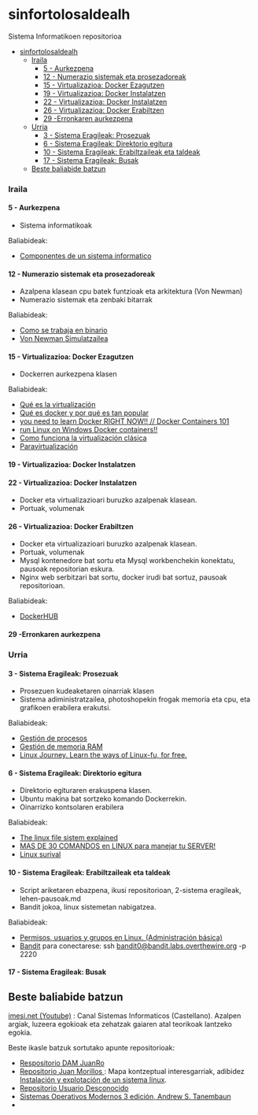 
# sinfortolosaldealh
Sistema Informatikoen repositorioa

- [sinfortolosaldealh](#sinfortolosaldealh)
    - [Iraila](#iraila)
      - [5 - Aurkezpena](#5---aurkezpena)
      - [12 - Numerazio sistemak eta prosezadoreak](#12---numerazio-sistemak-eta-prosezadoreak)
      - [15 - Virtualizazioa: Docker Ezagutzen](#15---virtualizazioa-docker-ezagutzen)
      - [19 - Virtualizazioa: Docker Instalatzen](#19---virtualizazioa-docker-instalatzen)
      - [22 - Virtualizazioa: Docker Instalatzen](#22---virtualizazioa-docker-instalatzen)
      - [26 - Virtualizazioa: Docker Erabiltzen](#26---virtualizazioa-docker-erabiltzen)
      - [29 -Erronkaren aurkezpena](#29--erronkaren-aurkezpena)
    - [Urria](#urria)
      - [3 - Sistema Eragileak: Prosezuak](#3---sistema-eragileak-prosezuak)
      - [6 - Sistema Eragileak: Direktorio egitura](#6---sistema-eragileak-direktorio-egitura)
      - [10 - Sistema Eragileak: Erabiltzaileak eta taldeak](#10---sistema-eragileak-erabiltzaileak-eta-taldeak)
      - [17 - Sistema Eragileak: Busak](#17---sistema-eragileak-busak)
  - [Beste baliabide batzun](#beste-baliabide-batzun)

### Iraila

#### 5 - Aurkezpena
- Sistema informatikoak

Baliabideak:
- [Componentes de un sistema informatico](https://youtu.be/L9t-7yXqJcw?si=FfNqeM6gt2oTLkfj)

#### 12 - Numerazio sistemak eta prosezadoreak
- Azalpena klasean cpu batek funtzioak eta arkitektura (Von Newman)
- Numerazio sistemak eta zenbaki bitarrak

Baliabideak:
- [Como se trabaja en binario](https://www.youtube.com/watch?v=a0iGzXmm_VM&list=PLrFIr4pKV7bhxR1Hd8x4OPiHI4oZvcS3T&index=3)
- [Von Newman Simulatzailea](https://www.vnmsim.app/)

#### 15 - Virtualizazioa: Docker Ezagutzen
- Dockerren aurkezpena klasen

Baliabideak:
- [Qué es la virtualización](https://www.youtube.com/watch?v=1FFMugwwJt0&list=PLrFIr4pKV7bhxR1Hd8x4OPiHI4oZvcS3T&index=11&pp=iAQB)
- [Qué es docker y por qué es tan popular](https://www.youtube.com/watch?v=KMbw4ABXMVo&t=4s)
- [you need to learn Docker RIGHT NOW!! // Docker Containers 101](https://www.youtube.com/watch?v=eGz9DS-aIeY&list=PLIhvC56v63IJlnU4k60d0oFIrsbXEivQo&index=3)
- [run Linux on Windows Docker containers!!](https://www.youtube.com/watch?v=eZpLjKv9xvA&list=PLIhvC56v63IJlnU4k60d0oFIrsbXEivQo&index=4)
- [Como funciona la virtualización clásica](https://www.youtube.com/watch?v=jzL9wGmXG6g&list=PLrFIr4pKV7bhxR1Hd8x4OPiHI4oZvcS3T&index=12)
- [Paravirtualización](https://www.youtube.com/watch?v=Rn_88iJqb4o&list=PLrFIr4pKV7bhxR1Hd8x4OPiHI4oZvcS3T&index=14) 

  
#### 19 - Virtualizazioa: Docker Instalatzen
#### 22 - Virtualizazioa: Docker Instalatzen
- Docker eta virtualizazioari buruzko azalpenak klasean.
- Portuak, volumenak

#### 26 - Virtualizazioa: Docker Erabiltzen
- Docker eta virtualizazioari buruzko azalpenak klasean.
- Portuak, volumenak
- Mysql kontenedore bat sortu eta Mysql workbenchekin konektatu, pausoak repositorian eskura.
- Nginx web serbitzari bat sortu, docker irudi bat sortuz, pausoak repositorioan.

Baliabideak:
- [DockerHUB](https://hub.docker.com/search?q=)
  
#### 29 -Erronkaren aurkezpena

### Urria

#### 3 - Sistema Eragileak: Prosezuak
- Prosezuen kudeaketaren oinarriak klasen
- Sistema adiministratzailea, photoshopekin frogak memoria eta cpu, eta grafikoen erabilera erakutsi.

Baliabideak:
- [Gestión de procesos](https://www.youtube.com/watch?v=IAissu9rlqU&list=PLrFIr4pKV7bhxR1Hd8x4OPiHI4oZvcS3T&index=10)
- [Gestión de memoria RAM](https://www.youtube.com/watch?v=hQHHEz5Gv20&list=PLrFIr4pKV7bhxR1Hd8x4OPiHI4oZvcS3T&index=11)
- [Linux Journey. Learn the ways of Linux-fu, for free.](https://linuxjourney.com/)

#### 6 - Sistema Eragileak: Direktorio egitura
- Direktorio egituraren erakuspena klasen.
- Ubuntu makina bat sortzeko komando Dockerrekin.
- Oinarrizko kontsolaren erabilera

Baliabideak:
-  [The linux file sistem explained](https://youtu.be/BUnb1PKKMBA?si=zZlP41zvwlTpQV5W)
- [MAS DE 30 COMANDOS en LINUX para manejar tu SERVER!](https://www.youtube.com/watch?v=0BA4k3jweaE)
- [Linux surival](https://linuxsurvival.com/)


#### 10 - Sistema Eragileak: Erabiltzaileak eta taldeak
- Script ariketaren ebazpena, ikusi repositorioan, 2-sistema eragileak, lehen-pausoak.md
- Bandit jokoa, linux sistemetan nabigatzea.
  
Baliabideak:
- [Permisos, usuarios y grupos en Linux. (Administración básica)](https://www.youtube.com/watch?v=KhbM0BQ3_ew)
- [Bandit](https://overthewire.org/wargames/bandit/)
  para conectarese: ssh bandit0@bandit.labs.overthewire.org -p 2220

#### 17 - Sistema Eragileak: Busak 


## Beste baliabide batzun

[imesi.net (Youtube)](https://www.youtube.com/@imesinet) : Canal Sistemas Informaticos (Castellano). Azalpen argiak, luzeera egokioak eta zehatzak gaiaren atal teorikoak lantzeko egokia.

Beste ikasle batzuk sortutako apunte repositorioak:
- [Respositorio DAM JuanRo](https://github.com/juanro49/DAM)
- [Repositorio Juan Morillos ](https://github.com/juanmorillios/CIDEAD-DAM): Mapa kontzeptual interesgarriak, adibidez [Instalación y explotación de un sistema linux](https://github.com/juanmorillios/CIDEAD-DAM/blob/bb6516a57ed48b58a8c7212185a14bb981ad1354/1_DAM/Sistemas%20Inform%C3%A1ticos/Actividades%20y%20recursos/MapaConceptualSI05.png).
- [Repositorio Usuario Desconocido](https://github.com/Qv1ko/DAM)
- [Sistemas Operativos Modernos 3 edición, Andrew S. Tanembaun](https://www.google.com/search?q=Sistemas+Operativos+Modernos+3+edici%C3%B3n%2C+Andrew+S.+Tanembaun&rlz=1C1CHBF_esES950ES951&oq=Sistemas+Operativos+Modernos+3+edici%C3%B3n%2C+Andrew+S.+Tanembaun&gs_lcrp=EgZjaHJvbWUyBggAEEUYOTIJCAEQABgNGIAEMgkIAhAAGA0YgAQyCAgDEAAYFhge0gEKMjYwMjNqMGoxNagCALACAA&sourceid=chrome&ie=UTF-8)
- 